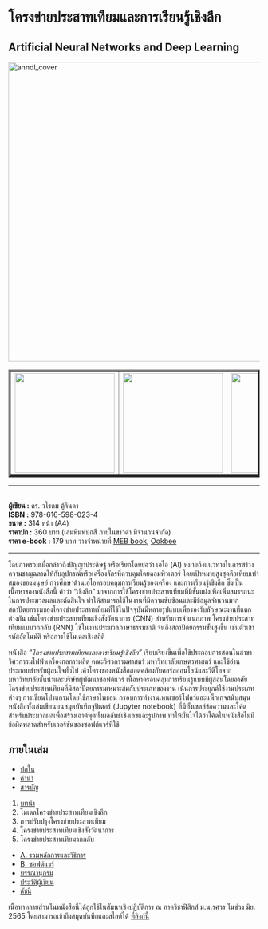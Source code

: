 # โครงข่ายประสาทเทียมและการเรียนรู้เชิงลึก
## Artificial Neural Networks and Deep Learning

<img src="https://drive.google.com/uc?id=1uP5lwRDgWqOpukETdaynRRDV2_0Odl__" width=600 alt="anndl_cover"/>

<table border="4">
<tr>
   <td><img src="https://drive.google.com/uc?id=1u5DkusC2MTewLItRDC-EQjj00VwmRn3J" width=200></td>
   <td><img src="https://drive.google.com/uc?id=1sgRcy6P2zYh5SKFDIEhvu_9P9YKWEbAl" width=200></td>
   <td><img src="https://drive.google.com/uc?id=12sKcvQKwQJCL19WD97oBvWlDiIQv4JV3" width=200></td>
</tr>
</table>

<hr>
<br><b>ผู้เขียน :</b> ดร. วโรดม ตู้จินดา
<br><b>ISBN :</b> 978-616-598-023-4
<br><b>ขนาด :</b> 314 หน้า (A4)
<br><b>ราคาปก :</b> 360 บาท (เล่มพิมพ์ปกสี ภายในขาวดำ มีจำนวนจำกัด)
<br><b>ราคา e-book :</b> 179 บาท วางจำหน่ายที่ <a href="https://www.mebmarket.com/index.php?action=BookDetails&data=YToyOntzOjc6InVzZXJfaWQiO3M6NzoiMTY5NDY0OSI7czo3OiJib29rX2lkIjtzOjY6IjIyMzc0NyI7fQ">MEB book</a>, <a href="https://www.ookbee.com/shop/book/a5ffc8c8-98a4-41a4-bf21-ad252b0bae60/%E0%B9%82%E0%B8%84%E0%B8%A3%E0%B8%87%E0%B8%82%E0%B9%88%E0%B8%B2%E0%B8%A2%E0%B8%9B%E0%B8%A3%E0%B8%B0%E0%B8%AA%E0%B8%B2%E0%B8%97%E0%B9%80%E0%B8%97%E0%B8%B5%E0%B8%A2%E0%B8%A1%E0%B9%81%E0%B8%A5%E0%B8%B0%E0%B8%81%E0%B8%B2%E0%B8%A3%E0%B9%80%E0%B8%A3%E0%B8%B5%E0%B8%A2%E0%B8%99%E0%B8%A3%E0%B8%B9%E0%B9%89%E0%B9%80%E0%B8%8A%E0%B8%B4%E0%B8%87%E0%B8%A5%E0%B8%B6%E0%B8%81?fbclid=IwAR0kBAdMLhiqHgc2rueh9nGWPUftSXbw6yPZMYbRgLTmeDzl5iBOdZtQ2OQ">Ookbee</a>
<hr>
<p />
โดยภาพรวมเมื่อกล่าวถึงปัญญาประดิษฐ์ หรือเรียกโดยย่อว่า เอไอ (AI) หมายถึงแนวทางในการสร้างความชาญฉลาดให้กับอุปกรณ์หรือเครื่องจักรที่ควบคุมโดยคอมพิวเตอร์ โดยเป้าหมายสูงสุดคือเทียบเท่าสมองของมนุษย์ การศึกษาด้านเอไอครอบคลุมการเรียนรู้ของเครื่อง และการเรียนรู้เชิงลึก ซึ่งเป็นเนื้อหาของหนังสือนี้ คำว่า “เชิงลึก” มาจากการใช้โครงข่ายประสาทเทียมที่มีชั้นแฝงเพื่อเพิ่มสมรรถนะในการประมวลผลและตัดสินใจ ทำให้สามารถใช้ในงานที่มีความซับซ้อนและมีข้อมูลจำนวนมาก สถาปัตยกรรมของโครงข่ายประสาทเทียมที่ใช้ในปัจจุบันมีหลายรูปแบบเพื่อรองรับลักษณะงานที่แตกต่างกัน เช่นโครงข่ายประสาทเทียมเชิงสังวัตนาการ (CNN) สำหรับการจำแนกภาพ โครงข่ายประสาทเทียมแบบวกกลับ (RNN) ใช้ในงานประมวลภาษาธรรมชาติ จนถึงสถาปัตยกรรมขั้นสูงขึ้น เช่นตัวเข้ารหัสอัตโนมัติ หรือการใช้โมเดลเชิงสถิติ

หนังสือ <em>“โครงข่ายประสาทเทียมและการเรียนรู้เชิงลึก”</em> เรียบเรียงขึ้นเพื่อใช้ประกอบการสอนในสาขาวิศวกรรมไฟฟ้าเครื่องกลการผลิต คณะวิศวกรรมศาสตร์ มหาวิทยาลัยเกษตรศาสตร์ และใช้อ่านประกอบสำหรับผู้สนใจทั่วไป เค้าโครงของหนังสือสอดคล้องกับคอร์สออนไลน์และวีดีโอจากมหาวิทยาลัยชั้นนำและบริษัทผู้พัฒนาซอฟต์แวร์   เนื้อหาครอบคลุมการเรียนรู้แบบมีผู้สอนโดยอาศัยโครงข่ายประสาทเทียมที่มีสถาปัตยกรรมเหมาะสมกับประเภทของงาน เน้นการประยุกต์ใช้งานประเภทต่างๆ การเขียนโปรแกรมโดยใช้ภาษาไพธอน 
กรอบการทำงานเทนเซอร์โฟลว์และแพ็กเกจสนับสนุน หนังสือทั้งเล่มเขียนบนสมุดบันทึกจูปิเตอร์ (Jupyter notebook) ที่มีทั้งเซลล์ข้อความและโค้ดสำหรับประมวลผลเพื่อสร้างเอาต์พุตทั้งผลลัพธ์เชิงเลขและรูปภาพ ทำให้มั่นใจได้ว่าโค้ดในหนังสือไม่มีข้อผิดพลาดสำหรับเวอร์ชันของซอฟต์แวร์ที่ใช้ 

## ภายในเล่ม

<ul>
  <li /><a href="firstpages.pdf">ปกใน</a>
  <li /><a href="preface_jackyim.pdf">คำนำ</a>
  <li /><a href="toc.pdf">สารบัญ</a>
</ul>
<ol>
  <li /><a href="chapter1.pdf">บทนำ</a>
  <li />โมเดลโครงข่ายประสาทเทียมเชิงลึก
  <li />การปรับปรุงโครงข่ายประสาทเทียม
  <li />โครงข่ายประสาทเทียมเชิงสังวัตนาการ
  <li />โครงข่ายประสาทเทียมวกกลับ
</ol>
<ul>
  <li /><a href="appendixA.pdf">A. รวมหลักการและวิธีการ</a>
  <li /><a href="appendixB.pdf">B. ซอฟต์แวร์</a>
  <li /><a href="bibl.pdf">บรรณานุกรม</a>
  <li /><a href="author_dewninja.pdf">ประวัติผู้เขียน</a>
  <li /><a href="index.pdf">ดัชนี</a>
</ul>

เนื้อหาหลายส่วนในหนังสือนี้ได้ถูกใช้ในสัมนาเชิงปฏิบัติการ ณ ภาควิชาฟิสิกส์ ม.นเรศวร ในช่วง มิย. 2565 โดยสามารถเข้าถึงสมุดบันทึกและสไลด์ได้ <a href="https://github.com/dewdotninja/nuws22">ที่ลิงก์นี้</a>
